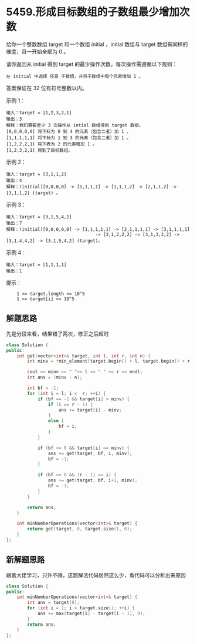 # 5459.形成目标数组的子数组最少增加次数



给你一个整数数组 target 和一个数组 initial ，initial 数组与 target  数组有同样的维度，且一开始全部为 0 。

请你返回从 initial 得到  target 的最少操作次数，每次操作需遵循以下规则：

    在 initial 中选择 任意 子数组，并将子数组中每个元素增加 1 。

答案保证在 32 位有符号整数以内。



示例 1：
```
输入：target = [1,2,3,2,1]
输出：3
解释：我们需要至少 3 次操作从 intial 数组得到 target 数组。
[0,0,0,0,0] 将下标为 0 到 4 的元素（包含二者）加 1 。
[1,1,1,1,1] 将下标为 1 到 3 的元素（包含二者）加 1 。
[1,2,2,2,1] 将下表为 2 的元素增加 1 。
[1,2,3,2,1] 得到了目标数组。
```
示例 2：
```
输入：target = [3,1,1,2]
输出：4
解释：(initial)[0,0,0,0] -> [1,1,1,1] -> [1,1,1,2] -> [2,1,1,2] -> [3,1,1,2] (target) 。
```
示例 3：
```
输入：target = [3,1,5,4,2]
输出：7
解释：(initial)[0,0,0,0,0] -> [1,1,1,1,1] -> [2,1,1,1,1] -> [3,1,1,1,1]
                                  -> [3,1,2,2,2] -> [3,1,3,3,2] -> [3,1,4,4,2] -> [3,1,5,4,2] (target)。
```

示例 4：
```
输入：target = [1,1,1,1]
输出：1
```


提示：
```
    1 <= target.length <= 10^5
    1 <= target[i] <= 10^5
```

## 解题思路

先是分段来看，结果错了两次，修正之后超时

```cpp
class Solution {
public:
    int get(vector<int>& target, int l, int r, int n) {
        int minv = *min_element(target.begin() + l, target.begin() + r);

        cout << minv << " "<< l << " " << r << endl;
        int ans = (minv - n);

        int bf = -1;
        for (int i = l; i <  r; ++i) {
            if (bf == -1 && target[i] > minv) {
                if (i == r - 1) {
                    ans += target[i] - minv;
                }
                else {
                    bf = i;
                }
            }

            if (bf >= 0 && target[i] == minv) {
                ans += get(target, bf, i, minv);
                bf = -1;
            }

            if (bf >= 0 && (r - 1) == i) {
                ans += get(target, bf, i+1, minv);
                bf = -1;
            }
        }

        return ans;
    }

    int minNumberOperations(vector<int>& target) {
        return get(target, 0, target.size(), 0);
    }
};
```

## 新解题思路

跟着大佬学习，只升不降，这题解法代码居然这么少，看代码可以分析出来原因

```cpp
class Solution {
public:
    int minNumberOperations(vector<int>& target) {
        int ans = target[0];
        for (int i = 1; i < target.size(); ++i) {
            ans += max(target[i] - target[i - 1], 0);
        }
        return ans;
    }
};
```